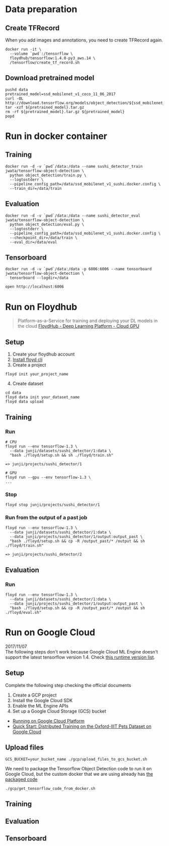 # Data preparation
## Create TFRecord
When you add images and annotations, you need to create TFRecord again.

```
docker run -it \
  --volume `pwd`:/tensorflow \
  floydhub/tensorflow:1.4.0-py3_aws.14 \
  /tensorflow/create_tf_record.sh
```

## Download pretrained model
```
pushd data
pretrained_model=ssd_mobilenet_v1_coco_11_06_2017
curl -OL http://download.tensorflow.org/models/object_detection/${ssd_mobilenet_v1_coco_11_06_2017}.tar.gz
tar -xzf ${pretrained_model}.tar.gz
rm -rf ${pretrained_model}.tar.gz ${pretrained_model}
popd
```

# Run in docker container
## Training
```
docker run -d -v `pwd`/data:/data --name sushi_detector_train jwata/tensorflow-object-detection \
  python object_detection/train.py \
  --logtostderr \
  --pipeline_config_path=/data/ssd_mobilenet_v1_sushi.docker.config \
  --train_dir=/data/train
```

## Evaluation
```
docker run -d -v `pwd`/data:/data --name sushi_detector_eval jwata/tensorflow-object-detection \
  python object_detection/eval.py \
  --logtostderr \
  --pipeline_config_path=/data/ssd_mobilenet_v1_sushi.docker.config \
  --checkpoint_dir=/data/train \
  --eval_dir=/data/eval
```

## Tensorboard
```
docker run -d -v `pwd`/data:/data -p 6006:6006 --name tensorboard jwata/tensorflow-object-detection \
  tensorboard --logdir=/data

open http://localhost:6006
```

# Run on Floydhub
> Platform-as-a-Service for training and deploying your DL models in the cloud
> [FloydHub - Deep Learning Platform - Cloud GPU](https://www.floydhub.com/)

## Setup
1. Create your floydhub account
2. [Install floyd cli](https://docs.floydhub.com/guides/basics/install/)
3. Create a project

  ```
  floyd init your_project_name
  ```

4. Create dataset 

  ```
  cd data
  floyd data init your_dataset_name
  floyd data upload
  ```

## Training
### Run

```
# CPU
floyd run --env tensorflow-1.3 \ 
  --data junji/datasets/sushi_detector/1:data \
  "bash ./floyd/setup.sh && sh ./floyd/train.sh"

=> junji/projects/sushi_detector/1
```

```
# GPU
floyd run --gpu --env tensorflow-1.3 \
...
```


### Stop 

```
floyd stop junji/projects/sushi_detector/1
```

### Run from the output of a past job

```
floyd run --env tensorflow-1.3 \
  --data junji/datasets/sushi_detector/1:data \
  --data junji/projects/sushi_detector/1/output:output_past \
  "bash ./floyd/setup.sh && cp -R /output_past/* /output && sh ./floyd/train.sh"

=> junji/projects/sushi_detector/2
```

## Evaluation
### Run

```
floyd run --env tensorflow-1.3 \
  --data junji/datasets/sushi_detector/1:data \
  --data junji/projects/sushi_detector/1/output:output_past \
  "bash ./floyd/setup.sh && cp -R /output_past/* /output && sh ./floyd/eval.sh"
```


# Run on Google Cloud
2017/11/07  
The following steps don't work because Google Cloud ML Engine doesn't support the latest tensorflow version 1.4. Check [this runtime version list](https://cloud.google.com/ml-engine/docs/runtime-version-list).

## Setup
Complete the following step checking the official documents
>
1. Create a GCP project
2. Install the Google Cloud SDK
3. Enable the ML Engine APIs
4. Set up a Google Cloud Storage (GCS) bucket

- [Running on Google Cloud Platform](https://github.com/tensorflow/models/blob/master/research/object_detection/g3doc/running_on_cloud.md)
- [Quick Start: Distributed Training on the Oxford-IIIT Pets Dataset on Google Cloud](https://github.com/tensorflow/models/blob/master/research/object_detection/g3doc/running_pets.md)

## Upload files
```
GCS_BUCKET=your_bucket_name ./gcp/upload_files_to_gcs_bucket.sh
```

We need to package the Tensorflow Object Detection code to run it on Google Cloud, but the custom docker that we are using already has [the packaged code](https://github.com/Jwata/models/blob/master/Dockerfile.object_detectoin)

```
./gcp/get_tensorflow_code_from_docker.sh
```

## Training
## Evaluation
## Tensorboard
